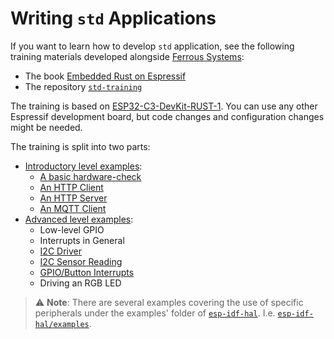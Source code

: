 # Writing `std` Applications

If you want to learn how to develop `std` application, see the following training materials developed alongside [Ferrous Systems][ferrous-systems]:
- The book [Embedded Rust on Espressif][std-book]
- The repository [`std-training`][std-repository]

The training is based on [ESP32-C3-DevKit-RUST-1][esp-rust-board]. You can use any other Espressif development board, but code changes and configuration changes might be needed.

The training is split into two parts:

* [Introductory level examples][intro]:
   * [A basic hardware-check][hardware-check]
   * [An HTTP Client][http-client]
   * [An HTTP Server][http-server]
   * [An MQTT Client][mqtt]
* [Advanced level examples][advanced]:
   * Low-level GPIO
   * Interrupts in General
   * [I2C Driver][i2c-driver]
   * [I2C Sensor Reading][i2c-sensor-reading]
   * [GPIO/Button Interrupts][button-interrupt]
   * Driving an RGB LED

> ⚠️ **Note**: There are several examples covering the use of specific peripherals under the examples' folder of  [`esp-idf-hal`][esp-idf-hal]. I.e. [`esp-idf-hal/examples`][esp-idf-hal-examples].

[ferrous-systems]: https://ferrous-systems.com/
[std-book]: https://esp-rs.github.io/std-training/
[std-repository]: https://github.com/esp-rs/std-training
[esp-rust-board]: https://github.com/esp-rs/esp-rust-board
[intro]: https://github.com/esp-rs/std-training/tree/main/intro
[hardware-check]: https://github.com/esp-rs/std-training/tree/main/intro/hardware-check
[http-client]: https://github.com/esp-rs/std-training/tree/main/intro/http-client
[http-server]: https://github.com/esp-rs/std-training/tree/main/intro/http-server
[mqtt]: https://github.com/esp-rs/std-training/tree/main/intro/mqtt
[advanced]: https://github.com/esp-rs/std-training/tree/main/advanced
[i2c-driver]: https://github.com/esp-rs/std-training/tree/main/advanced/i2c-driver
[i2c-sensor-reading]: https://github.com/esp-rs/std-training/tree/main/advanced/i2c-sensor-reading
[button-interrupt]: https://github.com/esp-rs/std-training/tree/main/advanced/button-interrupt
[esp-idf-hal-examples]: https://github.com/esp-rs/esp-idf-hal/tree/master/examples
[esp-idf-hal]: https://github.com/esp-rs/esp-idf-hal
